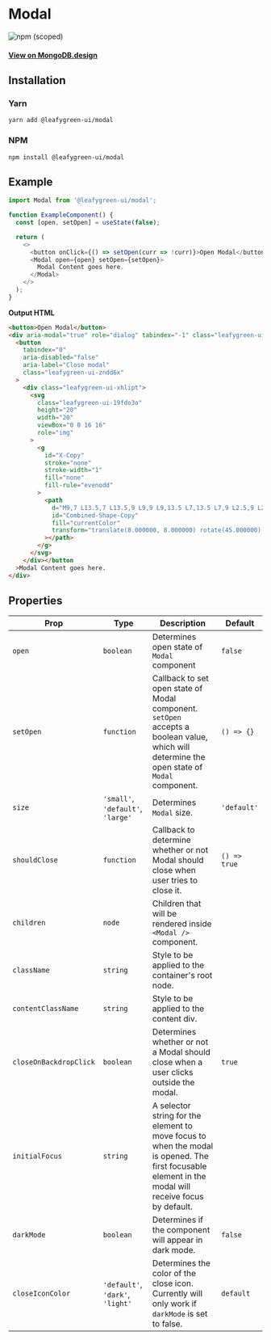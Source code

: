# Modal

![npm (scoped)](https://img.shields.io/npm/v/@leafygreen-ui/modal.svg)

#### [View on MongoDB.design](https://www.mongodb.design/component/modal/example/)

## Installation

### Yarn

```shell
yarn add @leafygreen-ui/modal
```

### NPM

```shell
npm install @leafygreen-ui/modal
```

## Example

```js
import Modal from '@leafygreen-ui/modal';

function ExampleComponent() {
  const [open, setOpen] = useState(false);

  return (
    <>
      <button onClick={() => setOpen(curr => !curr)}>Open Modal</button>
      <Modal open={open} setOpen={setOpen}>
        Modal Content goes here.
      </Modal>
    </>
  );
}
```

**Output HTML**

```html
<button>Open Modal</button>
<div aria-modal="true" role="dialog" tabindex="-1" class="leafygreen-ui-2e4yhj">
  <button
    tabindex="0"
    aria-disabled="false"
    aria-label="Close modal"
    class="leafygreen-ui-zndd6x"
  >
    <div class="leafygreen-ui-xhlipt">
      <svg
        class="leafygreen-ui-19fdo3o"
        height="20"
        width="20"
        viewBox="0 0 16 16"
        role="img"
      >
        <g
          id="X-Copy"
          stroke="none"
          stroke-width="1"
          fill="none"
          fill-rule="evenodd"
        >
          <path
            d="M9,7 L13.5,7 L13.5,9 L9,9 L9,13.5 L7,13.5 L7,9 L2.5,9 L2.5,7 L7,7 L7,2.5 L9,2.5 L9,7 Z"
            id="Combined-Shape-Copy"
            fill="currentColor"
            transform="translate(8.000000, 8.000000) rotate(45.000000) translate(-8.000000, -8.000000) "
          ></path>
        </g>
      </svg>
    </div></button
  >Modal Content goes here.
</div>
```

## Properties

| Prop                   | Type                              | Description                                                                                                                                          | Default      |
| ---------------------- | --------------------------------- | ---------------------------------------------------------------------------------------------------------------------------------------------------- | ------------ |
| `open`                 | `boolean`                         | Determines open state of `Modal` component                                                                                                           | `false`      |
| `setOpen`              | `function`                        | Callback to set open state of Modal component. `setOpen` accepts a boolean value, which will determine the open state of `Modal` component.          | `() => {}`   |
| `size`                 | `'small'`, `'default'`, `'large'` | Determines `Modal` size.                                                                                                                             | `'default'`  |
| `shouldClose`          | `function`                        | Callback to determine whether or not Modal should close when user tries to close it.                                                                 | `() => true` |
| `children`             | `node`                            | Children that will be rendered inside `<Modal />` component.                                                                                         |              |
| `className`            | `string`                          | Style to be applied to the container's root node.                                                                                                    |              |
| `contentClassName`     | `string`                          | Style to be applied to the content div.                                                                                                              |              |
| `closeOnBackdropClick` | `boolean`                         | Determines whether or not a Modal should close when a user clicks outside the modal.                                                                 | `true`       |
| `initialFocus`         | `string`                          | A selector string for the element to move focus to when the modal is opened. The first focusable element in the modal will receive focus by default. |              |
| `darkMode`             | `boolean`                         | Determines if the component will appear in dark mode.                                                                                                | `false`      |
| `closeIconColor`             | `'default'`, `'dark'`, `'light'`                        | Determines the color of the close icon. Currently will only work if `darkMode` is set to false.                                                                                                | `default`      |
